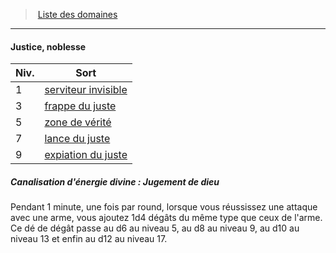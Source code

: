 ﻿---
!GenericItem
Name: Justice, noblesse
Id: cleric_priest_hd.md#justice-noblesse
ParentLink: cleric_priest_hd.md#liste-des-domaines
ParentName: Liste des domaines
NameLevel: 4
Attributes:
  Name: Justice, noblesse
  Markdown: >+
    #### <!--Name-->Justice, noblesse<!--/Name-->


    |Niv.|Sort|

    |---|---|

    |1|[serviteur invisible](hd_spells_serviteur_invisible.md)|

    |3|[frappe du juste](hd_spells_frappe_du_juste.md)|

    |5|[zone de vérité](hd_spells_zone_de_verite.md)|

    |7|[lance du juste](hd_spells_lance_du_juste.md)|

    |9|[expiation du juste](hd_spells_expiation_du_juste.md)|


    ##### Canalisation d'énergie divine : Jugement de dieu


    Pendant 1 minute, une fois par round, lorsque vous réussissez une attaque avec une arme, vous ajoutez 1d4 dégâts du même type que ceux de l'arme. Ce dé de dégât passe au d6 au niveau 5, au d8 au niveau 9, au d10 au niveau 13 et enfin au d12 au niveau 17.

AttributesDictionary: >+
  Name: Justice, noblesse

  Markdown: >+

    #### <!--Name-->Justice, noblesse<!--/Name-->





    |Niv.|Sort|



    |---|---|



    |1|[serviteur invisible](hd_spells_serviteur_invisible.md)|



    |3|[frappe du juste](hd_spells_frappe_du_juste.md)|



    |5|[zone de vérité](hd_spells_zone_de_verite.md)|



    |7|[lance du juste](hd_spells_lance_du_juste.md)|



    |9|[expiation du juste](hd_spells_expiation_du_juste.md)|





    ##### Canalisation d'énergie divine : Jugement de dieu





    Pendant 1 minute, une fois par round, lorsque vous réussissez une attaque avec une arme, vous ajoutez 1d4 dégâts du même type que ceux de l'arme. Ce dé de dégât passe au d6 au niveau 5, au d8 au niveau 9, au d10 au niveau 13 et enfin au d12 au niveau 17.



---
> [Liste des domaines](hd_cleric_priest_liste_des_domaines.md)

---

#### Justice, noblesse

|Niv.|Sort|
|---|---|
|1|[serviteur invisible](hd_spells_serviteur_invisible.md)|
|3|[frappe du juste](hd_spells_frappe_du_juste.md)|
|5|[zone de vérité](hd_spells_zone_de_verite.md)|
|7|[lance du juste](hd_spells_lance_du_juste.md)|
|9|[expiation du juste](hd_spells_expiation_du_juste.md)|

##### Canalisation d'énergie divine : Jugement de dieu

Pendant 1 minute, une fois par round, lorsque vous réussissez une attaque avec une arme, vous ajoutez 1d4 dégâts du même type que ceux de l'arme. Ce dé de dégât passe au d6 au niveau 5, au d8 au niveau 9, au d10 au niveau 13 et enfin au d12 au niveau 17.

